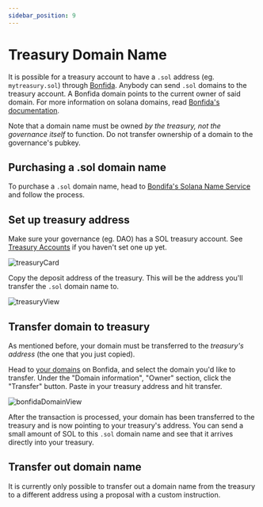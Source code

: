 ```yaml
---
sidebar_position: 9
---
```


# Treasury Domain Name
It is possible for a treasury account to have a `.sol` address (eg. `mytreasury.sol`) through [Bonfida](https://naming.bonfida.org/). Anybody can send `.sol` domains to the treasury account. A Bonfida domain points to the current owner of said domain. For more information on solana domains, read [Bonfida's documentation](https://docs.bonfida.org/collection/an-introduction-to-the-solana-name-service).

Note that a domain name must be owned *by the treasury, not the governance itself* to function. Do not transfer ownership of a domain to the governance's pubkey.

## Purchasing a .sol domain name
To purchase a `.sol` domain name, head to [Bondifa's Solana Name Service](https://naming.bonfida.org/) and follow the process.

## Set up treasury address
Make sure your governance (eg. DAO) has a SOL treasury account. See [Treasury Accounts](treasury-account.md) if you haven't set one up yet.

![treasuryCard](/img/treasurySolAddress/treasuryCard.png)

Copy the deposit address of the treasury. This will be the address you'll transfer the `.sol` domain name to.

![treasuryView](/img/treasurySolAddress/treasuryView.png)

## Transfer domain to treasury
As mentioned before, your domain must be transferred to the *treasury's address* (the one that you just copied).

Head to [your domains](https://naming.bonfida.org/#/profile?view=domains) on Bonfida, and select the domain you'd like to transfer. Under the "Domain information", "Owner" section, click the "Transfer" button. Paste in your treasury address and hit transfer.

![bonfidaDomainView](/img/treasurySolAddress/bonfidaDomainView.png)

After the transaction is processed, your domain has been transferred to the treasury and is now pointing to your treasury's address. You can send a small amount of SOL to this `.sol` domain name and see that it arrives directly into your treasury.

## Transfer out domain name
It is currently only possible to transfer out a domain name from the treasury to a different address using a proposal with a custom instruction.